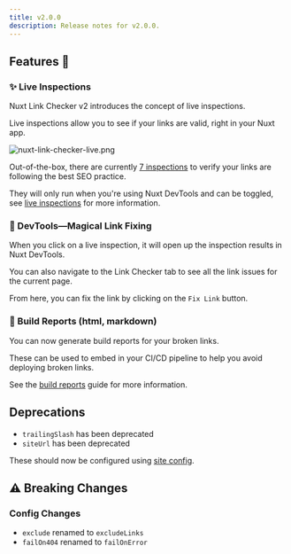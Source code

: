 ```yaml
---
title: v2.0.0
description: Release notes for v2.0.0.
---
```


## Features :rocket:

### ✨ Live Inspections

Nuxt Link Checker v2 introduces the concept of live inspections. 

Live inspections allow you to see if your links are valid, right in your Nuxt app.

![nuxt-link-checker-live.png](/nuxt-link-checker-live.png)

Out-of-the-box, there are currently [7 inspections](/link-checker/guides/live-inspections) to verify your links are following the best SEO practice.

They will only run when you're using Nuxt DevTools and can be toggled, see [live inspections](/link-checker/guides/live-inspections) for more information.

### 🧙 DevTools—Magical Link Fixing

When you click on a live inspection, it will open up the inspection results in Nuxt DevTools.

You can also navigate to the Link Checker tab to see all the link issues for the current page.

From here, you can fix the link by clicking on the `Fix Link` button.

### 📝 Build Reports (html, markdown)

You can now generate build reports for your broken links.

These can be used to embed in your CI/CD pipeline to help you avoid deploying broken links.

See the [build reports](/link-checker/guides/build-scans) guide for more information.

## Deprecations

- `trailingSlash` has been deprecated
- `siteUrl` has been deprecated

These should now be configured using [site config](/site-config/guides/setting-site-config).

## ⚠️ Breaking Changes

### Config Changes

- `exclude` renamed to `excludeLinks`
- `failOn404` renamed to `failOnError`


